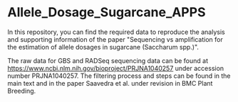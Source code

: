 # Allele_Dosage_Sugarcane_APPS
In this repository, you can find the required data to reproduce the analysis and supporting information of the paper "Sequencing vs amplification for the estimation of allele dosages in sugarcane (Saccharum spp.)". 

The raw data for GBS and RADSeq sequencing data can be found at https://www.ncbi.nlm.nih.gov/bioproject/PRJNA1040257 under accession number PRJNA1040257. The filtering process and steps can be found in the main text and in the paper Saavedra et al. under revision in BMC Plant Breeding.

